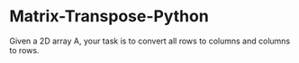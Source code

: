 # Matrix-Transpose-Python
Given a 2D array A, your task is to convert all rows to columns and columns to rows.
